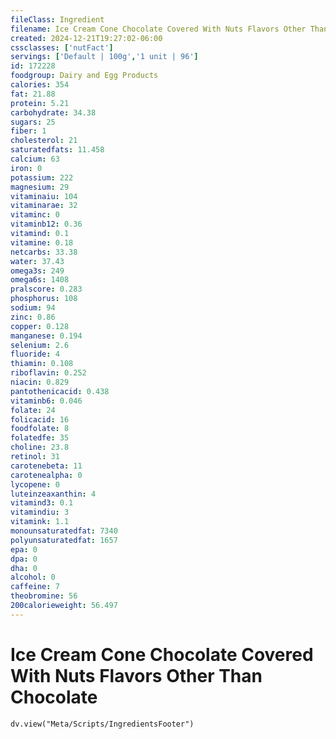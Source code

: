 ```yaml
---
fileClass: Ingredient
filename: Ice Cream Cone Chocolate Covered With Nuts Flavors Other Than Chocolate
created: 2024-12-21T19:27:02-06:00
cssclasses: ['nutFact']
servings: ['Default | 100g','1 unit | 96']
id: 172228
foodgroup: Dairy and Egg Products
calories: 354
fat: 21.88
protein: 5.21
carbohydrate: 34.38
sugars: 25
fiber: 1
cholesterol: 21
saturatedfats: 11.458
calcium: 63
iron: 0
potassium: 222
magnesium: 29
vitaminaiu: 104
vitaminarae: 32
vitaminc: 0
vitaminb12: 0.36
vitamind: 0.1
vitamine: 0.18
netcarbs: 33.38
water: 37.43
omega3s: 249
omega6s: 1408
pralscore: 0.283
phosphorus: 108
sodium: 94
zinc: 0.86
copper: 0.128
manganese: 0.194
selenium: 2.6
fluoride: 4
thiamin: 0.108
riboflavin: 0.252
niacin: 0.829
pantothenicacid: 0.438
vitaminb6: 0.046
folate: 24
folicacid: 16
foodfolate: 8
folatedfe: 35
choline: 23.8
retinol: 31
carotenebeta: 11
carotenealpha: 0
lycopene: 0
luteinzeaxanthin: 4
vitamind3: 0.1
vitamindiu: 3
vitamink: 1.1
monounsaturatedfat: 7340
polyunsaturatedfat: 1657
epa: 0
dpa: 0
dha: 0
alcohol: 0
caffeine: 7
theobromine: 56
200calorieweight: 56.497
---
```


# Ice Cream Cone Chocolate Covered With Nuts Flavors Other Than Chocolate

```dataviewjs
dv.view("Meta/Scripts/IngredientsFooter")
```